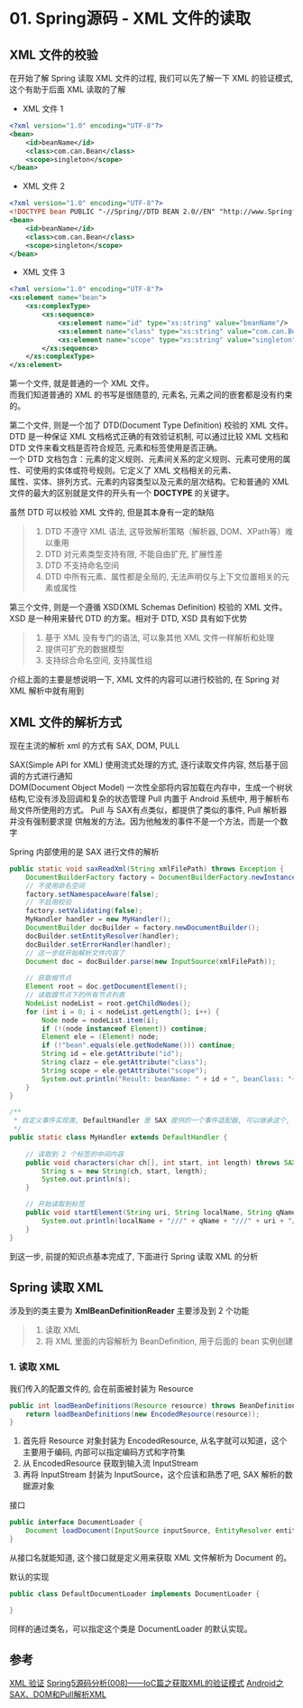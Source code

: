 # 01. Spring源码 - XML 文件的读取


## XML 文件的校验

在开始了解 Spring 读取 XML 文件的过程, 我们可以先了解一下 XML 的验证模式, 这个有助于后面 XML 读取的了解

* XML 文件 1
```xml
<?xml version="1.0" encoding="UTF-8"?>
<bean>
    <id>beanName</id>
    <class>com.can.Bean</class>
    <scope>singleton</scope>
</bean>
```

* XML 文件 2
```xml
<?xml version="1.0" encoding="UTF-8"?>
<!DOCTYPE bean PUBLIC "-//Spring//DTD BEAN 2.0//EN" "http://www.Springframework.org/dtd/Spring-beans-2.O.dtd">
<bean>
    <id>beanName</id>
    <class>com.can.Bean</class>
    <scope>singleton</scope>
</bean>
```

* XML 文件 3
```xml
<?xml version="1.0" encoding="UTF-8"?>
<xs:element name="bean">
    <xs:complexType>
        <xs:sequence>
            <xs:element name="id" type="xs:string" value="beanName"/>
            <xs:element name="class" type="xs:string" value="com.can.Bean"/>
            <xs:element name="scope" type="xs:string" value="singleton"/>
        </xs:sequence>
    </xs:complexType>
</xs:element>
```
第一个文件, 就是普通的一个 XML 文件。  
而我们知道普通的 XML 的书写是很随意的, 元素名, 元素之间的嵌套都是没有约束的。

第二个文件, 则是一个加了 DTD(Document Type Definition) 校验的 XML 文件。  
DTD 是一种保证 XML 文档格式正确的有效验证机制, 可以通过比较 XML 文档和 DTD 文件来看文档是否符合规范, 元素和标签使用是否正确。  
一个 DTD 文档包含：元素的定义规则、元素间关系的定义规则、元素可使用的属性、可使用的实体或符号规则。它定义了 XML 文档相关的元素、  
属性、实体、排列方式、元素的内容类型以及元素的层次结构。它和普通的 XML 文件的最大的区别就是文件的开头有一个 **DOCTYPE** 的关键字。

虽然 DTD 可以校验 XML 文件的, 但是其本身有一定的缺陷
>1. DTD 不遵守 XML 语法, 这导致解析策略（解析器, DOM、XPath等）难以重用
>2. DTD 对元素类型支持有限, 不能自由扩充, 扩展性差
>3. DTD 不支持命名空间
>4. DTD 中所有元素、属性都是全局的, 无法声明仅与上下文位置相关的元素或属性

第三个文件, 则是一个遵循 XSD(XML Schemas Definition) 校验的 XML 文件。
XSD 是一种用来替代 DTD 的方案。相对于 DTD, XSD 具有如下优势
>1. 基于 XML 没有专门的语法, 可以象其他 XML 文件一样解析和处理
>2. 提供可扩充的数据模型
>3. 支持综合命名空间, 支持属性组

介绍上面的主要是想说明一下, XML 文件的内容可以进行校验的, 在 Spring 对 XML 解析中就有用到

## XML 文件的解析方式

现在主流的解析 xml 的方式有 SAX, DOM, PULL

SAX(Simple API for XML) 使用流式处理的方式, 逐行读取文件内容, 然后基于回调的方式进行通知  
DOM(Document Object Model) 一次性全部将内容加载在内存中，生成一个树状结构,它没有涉及回调和复杂的状态管理
Pull 内置于 Android 系统中, 用于解析布局文件所使用的方式。 Pull 与 SAX有点类似，都提供了类似的事件, Pull 解析器并没有强制要求提
供触发的方法。因为他触发的事件不是一个方法，而是一个数字

Spring 内部使用的是 SAX 进行文件的解析

```java
public static void saxReadXml(String xmlFilePath) throws Exception {
    DocumentBuilderFactory factory = DocumentBuilderFactory.newInstance();
    // 不使用命名空间
    factory.setNamespaceAware(false);
    // 不启用校验
    factory.setValidating(false);
    MyHandler handler = new MyHandler();
    DocumentBuilder docBuilder = factory.newDocumentBuilder();
    docBuilder.setEntityResolver(handler);
    docBuilder.setErrorHandler(handler);
    // 这一步就开始解析文件内容了
    Document doc = docBuilder.parse(new InputSource(xmlFilePath));
    
    // 获取根节点
    Element root = doc.getDocumentElement();
    // 读取跟节点下的所有节点列表
    NodeList nodeList = root.getChildNodes();
    for (int i = 0; i < nodeList.getLength(); i++) {
        Node node = nodeList.item(i);
        if (!(node instanceof Element)) continue;
        Element ele = (Element) node;
        if (!"bean".equals(ele.getNodeName())) continue;
        String id = ele.getAttribute("id");
        String clazz = ele.getAttribute("class");
        String scope = ele.getAttribute("scope");
        System.out.println("Result: beanName: " + id + ", beanClass: "+ clazz +", scope: " + scope);
    }
}

/**
 * 自定义事件实现类, DefaultHandler 是 SAX 提供的一个事件适配器, 可以继承这个, 实现自己关心的事件
 */
public static class MyHandler extends DefaultHandler {
    
    // 读取到 2 个标签的中间内容
    public void characters(char ch[], int start, int length) throws SAXException {
        String s = new String(ch, start, length);
        System.out.println(s);
    }

    // 开始读取到标签
    public void startElement(String uri, String localName, String qName, Attributes attrs) {
        System.out.println(localName + "///" + qName + "///" + uri + "////" + attrs.getValue("id"));
    }
}
```

到这一步, 前提的知识点基本完成了, 下面进行 Spring 读取 XML 的分析

## Spring 读取 XML 

涉及到的类主要为 **XmlBeanDefinitionReader** 主要涉及到 2 个功能
>1. 读取 XML
>2. 将 XML 里面的内容解析为 BeanDefinition, 用于后面的 bean 实例创建

### 1. 读取 XML

我们传入的配置文件的, 会在前面被封装为 Resource
```java
public int loadBeanDefinitions(Resource resource) throws BeanDefinitionStoreException {
    return loadBeanDefinitions(new EncodedResource(resource));
}
```

1. 首先将 Resource 对象封装为 EncodedResource, 从名字就可以知道，这个主要用于编码, 内部可以指定编码方式和字符集
2. 从 EncodedResource 获取到输入流 InputStream
3. 再将 InputStream 封装为 InputSource，这个应该和熟悉了吧, SAX 解析的数据源对象






接口
```java
public interface DocumentLoader {
    Document loadDocument(InputSource inputSource, EntityResolver entityResolver, ErrorHandler errorHandler, int validationMode, boolean namespaceAware) throws Exception;
}
```

从接口名就能知道, 这个接口就是定义用来获取 XML 文件解析为 Document 的。

默认的实现
```java
public class DefaultDocumentLoader implements DocumentLoader {

}
```
同样的通过类名，可以指定这个类是 DocumentLoader 的默认实现。























## 参考
[XML 验证](https://www.runoob.com/xml/xml-dtd.html)
[Spring5源码分析(008)——IoC篇之获取XML的验证模式](https://www.cnblogs.com/wpbxin/p/13207581.html#label-2-1)
[Android之SAX、DOM和Pull解析XML](https://blog.csdn.net/qq_16628781/article/details/70147230)